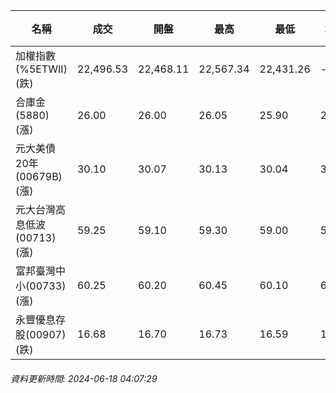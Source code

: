 | 名稱 | 成交 | 開盤 | 最高 | 最低 | 均價 | 成交金額(億) | 昨收 | 漲跌幅 | 漲跌 | 總量 | 昨量 | 振幅 |
| -------- | -------- | -------- | -------- |-------- | -------- | -------- |-------- |-------- |-------- | -------- | -------- |-------- |
|加權指數(%5ETWII) (跌)|22,496.53|22,468.11|22,567.34|22,431.26|-|4,426.97|22,504.72|0.04%|8.19|9,340,528|0|0.60%|
|合庫金(5880) (漲)|26.00|26.00|26.05|25.90|25.99|1.89|25.95|0.19%|0.05|7,273|7,879|0.58%|
|元大美債20年(00679B) (漲)|30.10|30.07|30.13|30.04|30.10|17.99|29.93|0.57%|0.17|59,757|79,082|0.30%|
|元大台灣高息低波(00713) (漲)|59.25|59.10|59.30|59.00|59.19|13.09|59.10|0.25%|0.15|22,117|14,308|0.51%|
|富邦臺灣中小(00733) (漲)|60.25|60.20|60.45|60.10|60.29|1.28|60.15|0.17%|0.10|2,118|2,711|0.58%|
|永豐優息存股(00907) (跌)|16.68|16.70|16.73|16.59|16.67|0.718|16.70|0.12%|0.02|4,308|3,365|0.84%|
###### 資料更新時間: 2024-06-18 04:07:29